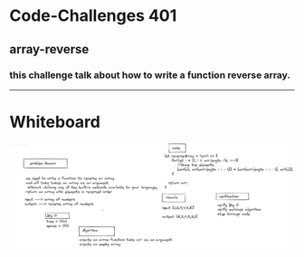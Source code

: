 # Code-Challenges 401


## array-reverse

### this challenge talk about how to write a function reverse array.

------------------------------

# Whiteboard

![reverseArray](../images/reverseArray.PNG)


